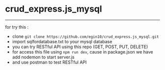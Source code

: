 # crud_express.js_mysql
------
for try this :
  - clone `git clone https://github.com/egin10/crud_express.js_mysql.git`
  - import sqlfordatabase.txt to your mysql database
  - you can try RESTful API using this repo (GET, POST, PUT, DELETE)
  - for access this file using `npm run dev`, cause in package.json we have add nodemon to start server.js
  - and use postman to test RESTful API
